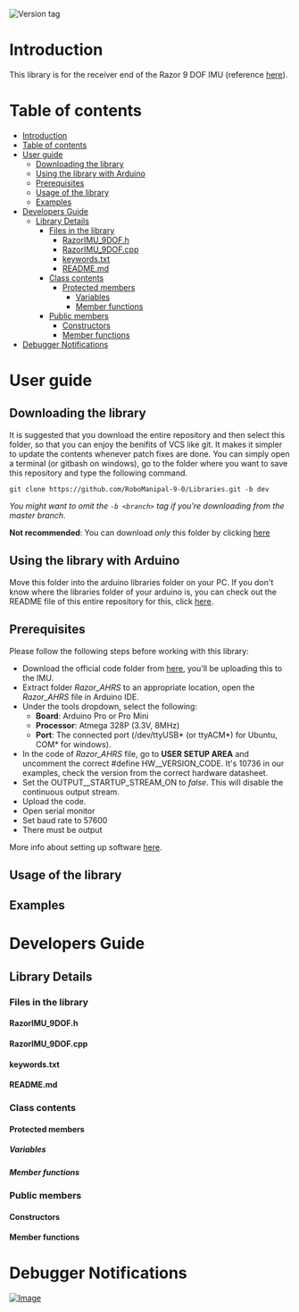 ![Version tag](https://img.shields.io/badge/version-1.0.1-orange.svg)
# Introduction
This library is for the receiver end of the Razor 9 DOF IMU (reference  [here](https://github.com/Razor-AHRS/razor-9dof-ahrs/tree/master/Arduino/Razor_AHRS)).

# Table of contents
- [Introduction](#introduction)
- [Table of contents](#table-of-contents)
- [User guide](#user-guide)
    - [Downloading the library](#downloading-the-library)
    - [Using the library with Arduino](#using-the-library-with-arduino)
    - [Prerequisites](#prerequisites)
    - [Usage of the library](#usage-of-the-library)
    - [Examples](#examples)
- [Developers Guide](#developers-guide)
    - [Library Details](#library-details)
        - [Files in the library](#files-in-the-library)
            - [RazorIMU_9DOF.h](#razorimu_9dofh)
            - [RazorIMU_9DOF.cpp](#razorimu_9dofcpp)
            - [keywords.txt](#keywordstxt)
            - [README.md](#readmemd)
        - [Class contents](#class-contents)
            - [Protected members](#protected-members)
                - [Variables](#variables)
                - [Member functions](#member-functions)
        - [Public members](#public-members)
            - [Constructors](#constructors)
            - [Member functions](#member-functions)
- [Debugger Notifications](#debugger-notifications)

# User guide
## Downloading the library
It is suggested that you download the entire repository and then select this folder, so that you can enjoy the benifits of VCS like git. It makes it simpler to update the contents whenever patch fixes are done. You can simply open a terminal (or gitbash on windows), go to the folder where you want to save this repository and type the following command.
```
git clone https://github.com/RoboManipal-9-0/Libraries.git -b dev
```
_You might want to omit the `-b <branch>` tag if you're downloading from the master branch_.

**Not recommended**: You can download _only_ this folder by clicking [here](https://minhaskamal.github.io/DownGit/#/home?url=https://github.com/RoboManipal-9-0/Libraries/tree/Branch-Avneesh/RazorIMU_9DOF)

## Using the library with Arduino
Move this folder into the arduino libraries folder on your PC. If you don't know where the libraries folder of your arduino is, you can check out the README file of this entire repository for this, click [here](../README.md).<br>

## Prerequisites
Please follow the following steps before working with this library:
- Download the official code folder from [here](https://minhaskamal.github.io/DownGit/#/home?url=https://github.com/Razor-AHRS/razor-9dof-ahrs/tree/master/Arduino/Razor_AHRS), you'll be uploading this to the IMU.
- Extract folder *Razor_AHRS* to an appropriate location, open the *Razor_AHRS* file in Arduino IDE.
- Under the tools dropdown, select the following:
    - **Board**: Arduino Pro or Pro Mini
    - **Processor**: Atmega 328P (3.3V, 8MHz)
    - **Port**: The connected port (/dev/ttyUSB\* (or ttyACM\*) for Ubuntu, COM\* for windows).
- In the code of *Razor_AHRS* file, go to **USER SETUP AREA** and uncomment the correct #define HW\_\_VERSION\_CODE. It's 10736 in our examples, check the version from the correct hardware datasheet.
- Set the OUTPUT\_\_STARTUP\_STREAM\_ON to *false*. This will disable the continuous output stream.
- Upload the code.
- Open serial monitor
- Set baud rate to 57600
- There must be output

More info about setting up software  [here](https://github.com/Razor-AHRS/razor-9dof-ahrs/wiki/Tutorial#setting-up-the-software).

## Usage of the library
<!-- TODO: Add "How to use your library" here -->

## Examples
<!-- TODO: Examples here -->

# Developers Guide
<!-- TODO: Developers guide here -->

## Library Details
<!-- TODO: Details of the library -->

### Files in the library
<!-- TODO: File list -->

<!-- TODO: Add file descriptions -->
#### RazorIMU_9DOF.h

#### RazorIMU_9DOF.cpp

#### keywords.txt

#### README.md

<!-- TODO: Fill class contents -->
### Class contents

#### Protected members

##### Variables

##### Member functions

### Public members

#### Constructors

#### Member functions

<!-- TODO: Describe debugger usage -->
# Debugger Notifications

[![Image](https://img.shields.io/badge/Developer-TheProjectsGuy-blue.svg)](https://github.com/TheProjectsGuy)
